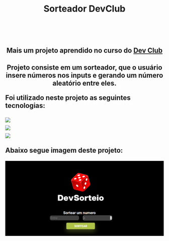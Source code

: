 <div align=center>
<h1>Sorteador DevClub<h1><br>


<h2>Mais um projeto aprendido no curso do <a href="https://rodolfomori.com.br/devclub"> Dev Club</a><h2> 

<p>Projeto consiste em um sorteador, que o usuário insere números nos inputs e gerando um número aleatório entre eles.<p>
 
  <div align=left>
  <p>Foi utilizado neste projeto as seguintes tecnologias:</p>
  
  

  <img src="https://img.shields.io/badge/HTML5-E34F26?style=for-the-badge&logo=html5&logoColor=white"/><br>
  <img src="https://img.shields.io/badge/CSS3-1572B6?style=for-the-badge&logo=css3&logoColor=white"><br>
  <img src="https://img.shields.io/badge/javascript-%23323330.svg?style=for-the-badge&logo=javascript&logoColor=%23F7DF1E)">
 
  <p>Abaixo segue imagem deste projeto:<p>
    
<img src="https://github.com/marlossousa2023/Math-random/blob/master/assets/Imagem%20Dev%20Sorteio.png?raw=true">    
  
